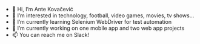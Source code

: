 - 👋 Hi, I’m Ante Kovačević
- 👀 I’m interested in technology, football, video games, movies, tv shows...
- 🌱 I’m currently learning Selenium WebDriver for test automation
- 💞️ I’m currently working on one mobile app and two web app projects
- 📫 You can reach me on Slack!

<!---
kovacevicante/kovacevicante is a ✨ special ✨ repository because its `README.md` (this file) appears on your GitHub profile.
You can click the Preview link to take a look at your changes.
--->
